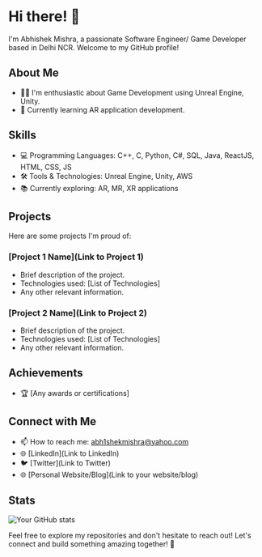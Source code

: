 # Hi there! 👋

I'm Abhishek Mishra, a passionate Software Engineer/ Game Developer based in Delhi NCR. Welcome to my GitHub profile!

## About Me

- 👩‍💻 I'm enthusiastic about Game Development using Unreal Engine, Unity.
- 🌱 Currently learning AR application development.

## Skills

- 💻 Programming Languages: C++, C, Python, C#, SQL, Java, ReactJS, HTML, CSS, JS
- 🛠️ Tools & Technologies: Unreal Engine, Unity, AWS
- 📚 Currently exploring: AR, MR, XR applications

## Projects

Here are some projects I'm proud of:

### [Project 1 Name](Link to Project 1)

- Brief description of the project.
- Technologies used: [List of Technologies]
- Any other relevant information.

### [Project 2 Name](Link to Project 2)

- Brief description of the project.
- Technologies used: [List of Technologies]
- Any other relevant information.

## Achievements

- 🏆 [Any awards or certifications]

## Connect with Me

- 📫 How to reach me: abh1shekmishra@yahoo.com
- 🌐 [LinkedIn](Link to LinkedIn)
- 🐦 [Twitter](Link to Twitter)
- 🌐 [Personal Website/Blog](Link to your website/blog)

## Stats

![Your GitHub stats](https://github-readme-stats.vercel.app/api?username=your-username&show_icons=true&hide=contribs,prs)

Feel free to explore my repositories and don't hesitate to reach out! Let's connect and build something amazing together! 🚀
